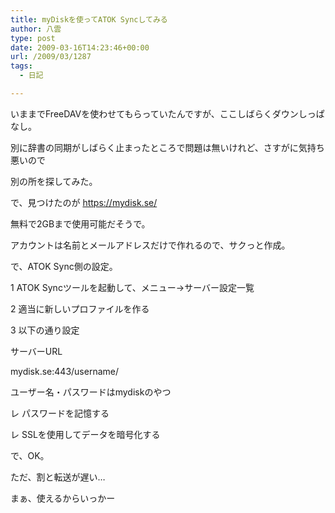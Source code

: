 ```yaml
---
title: myDiskを使ってATOK Syncしてみる
author: 八雲
type: post
date: 2009-03-16T14:23:46+00:00
url: /2009/03/1287
tags:
  - 日記

---
```

いままでFreeDAVを使わせてもらっていたんですが、ここしばらくダウンしっぱなし。
  
別に辞書の同期がしばらく止まったところで問題は無いけれど、さすがに気持ち悪いので
  
別の所を探してみた。

で、見つけたのが https://mydisk.se/
  
無料で2GBまで使用可能だそうで。
  
アカウントは名前とメールアドレスだけで作れるので、サクっと作成。

で、ATOK Sync側の設定。
  
1 ATOK Syncツールを起動して、メニュー→サーバー設定一覧
  
2 適当に新しいプロファイルを作る
  
3 以下の通り設定
  
サーバーURL
  
mydisk.se:443/username/
  
ユーザー名・パスワードはmydiskのやつ
  
レ パスワードを記憶する
  
レ SSLを使用してデータを暗号化する

で、OK。
  
ただ、割と転送が遅い…
  
まぁ、使えるからいっかー
